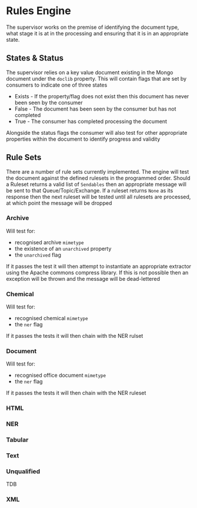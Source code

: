 # Rules Engine

The supervisor works on the premise of identifying the document type, what stage it is at in the processing and 
ensuring that it is in an appropriate state.

## States & Status

The supervisor relies on a key value document existing in the Mongo document under the `doclib` property. This will 
contain flags that are set by consumers to indicate one of three states

* Exists - If the property/flag does not exist then this document has never been seen by the consumer
* False - The document has been seen by the consumer but has not completed
* True - The consumer has completed processing the document

Alongside the status flags the consumer will also test for other appropriate properties within the document to identify 
progress and validity

## Rule Sets

There are a number of rule sets currently implemented. The engine will test the document against the defined rulesets in 
the programmed order. Should a Ruleset returns a valid list of `Sendables` then an appropriate message will be sent to 
that Queue/Topic/Exchange. If a ruleset returns `None` as its response then the next ruleset will be tested until all 
rulesets are processed, at which point the message will be dropped

### Archive

Will test for:
 * recognised archive `mimetype` 
 * the existence of an `unarchived` property
 * the `unarchived` flag 
 
If it passes the test it will then attempt to instantiate an appropriate extractor using the Apache commons compress 
library. If this is not possible then an exception will be thrown and the message will be dead-lettered
 
### Chemical

Will test for:
 * recognised chemical `mimetype` 
 * the `ner` flag 

If it passes the tests it will then chain with the NER rulset

### Document

Will test for:
 * recognised office document `mimetype` 
 * the `ner` flag 

If it passes the tests it will then chain with the NER ruleset

### HTML


### NER

### Tabular

### Text

### Unqualified

TDB

### XML